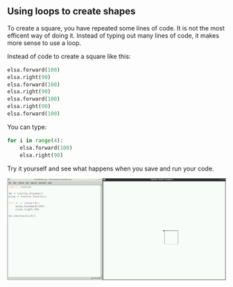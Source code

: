 ## Using loops to create shapes

To create a square, you have repeated some lines of code. It is not the most efficent way of doing it. Instead of typing out many lines of code, it makes more sense to use a loop.

Instead of code to create a square like this:
  
  ```python
  elsa.forward(100)
  elsa.right(90)
  elsa.forward(100)
  elsa.right(90)
  elsa.forward(100)
  elsa.right(90)
  elsa.forward(100)
  ```
  
You can type:
  
  ```python
  for i in range(4):
      elsa.forward(100)
      elsa.right(90)
  ```
  
Try it yourself and see what happens when you save and run your code.
  
  ![](images/turtle-loop.png)

